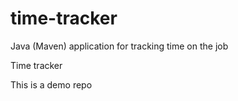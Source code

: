 # time-tracker
Java (Maven) application for tracking time on the job

Time tracker

This is a demo repo

